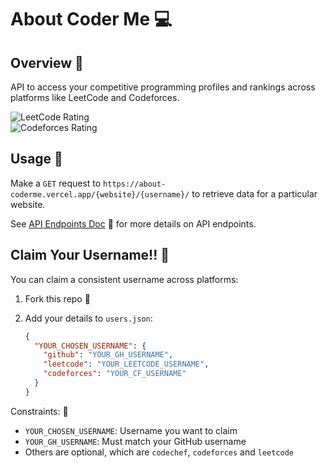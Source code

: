 # About Coder Me 💻

## Overview 📘

API to access your competitive programming profiles and rankings across platforms like LeetCode and Codeforces.  

![LeetCode Rating](https://img.shields.io/badge/dynamic/json?url=https%3A%2F%2Fabout-coderme.vercel.app%2Fleetcode%2Fjayampatel&query=%24.rating&style=flat-square&label=LeetCode)  
![Codeforces Rating](https://img.shields.io/badge/dynamic/json?url=https%3A%2F%2Fabout-coderme.vercel.app%2Fcodeforces%2Fjayampatel&query=%24.rating&style=flat-square&label=Codeforces)  

## Usage 📱

Make a `GET` request to `https://about-coderme.vercel.app/{website}/{username}/` to retrieve data for a particular website.  

See [API Endpoints Doc](docs/endpoints.md) 📃 for more details on API endpoints.

## Claim Your Username!! 🎉 

You can claim a consistent username across platforms:

1. Fork this repo 🍴  
2. Add your details to `users.json`:

    ```json
    {
      "YOUR_CHOSEN_USERNAME": {  
        "github": "YOUR_GH_USERNAME",
        "leetcode": "YOUR_LEETCODE_USERNAME",
        "codeforces": "YOUR_CF_USERNAME" 
      }
    }
    ```

Constraints: 🚧

- `YOUR_CHOSEN_USERNAME`: Username you want to claim  
- `YOUR_GH_USERNAME`: Must match your GitHub username
- Others are optional, which are `codechef`, `codeforces` and `leetcode`
